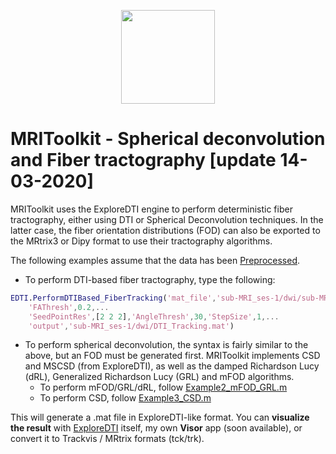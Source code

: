 <p align="center">
<a href="https://github.com/delucaal/MRIToolkit"> 
<img src="../../../img/MRIToolkitLogo.png" height="150"/> 
 </a> 
 </p>

# MRIToolkit - Spherical deconvolution and Fiber tractography [update 14-03-2020] 
MRIToolkit uses the ExploreDTI engine to perform deterministic fiber tractography, either using DTI or Spherical Deconvolution techniques. In the latter case, the fiber orientation distributions (FOD) can also be exported to the MRtrix3 or Dipy format to use their tractography algorithms.

The following examples assume that the data has been [Preprocessed](../2_Preprocessing_DTI).

- To perform DTI-based fiber tractography, type the following:
```matlab
EDTI.PerformDTIBased_FiberTracking('mat_file','sub-MRI_ses-1/dwi/sub-MRI_ses-1_dMRI_B2500_S15_MB2_v2_1_FP_denoised_MD_C_trafo.mat',...
    'FAThresh',0.2,...
    'SeedPointRes',[2 2 2],'AngleThresh',30,'StepSize',1,...
    'output','sub-MRI_ses-1/dwi/DTI_Tracking.mat')
```

- To perform spherical deconvolution, the syntax is fairly similar to the above, but an FOD must be generated first. MRIToolkit implements CSD and MSCSD (from ExploreDTI), as well as the damped Richardson Lucy (dRL), Generalized Richardson Lucy (GRL) and mFOD algorithms.
    - To perform mFOD/GRL/dRL, follow [Example2_mFOD_GRL.m](Example2_mFOD_GRL.m)
    - To perform CSD, follow [Example3_CSD.m](Example3_CSD.m)

This will generate a .mat file in ExploreDTI-like format. You can **visualize the result** with [ExploreDTI](http://www.exploredti.com) itself, my own **Visor** app (soon available), or convert it to Trackvis / MRtrix formats (tck/trk).
